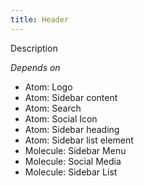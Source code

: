 ```yaml
---
title: Header
---
```

Description

*Depends on*

* Atom: Logo
* Atom: Sidebar content
* Atom: Search
* Atom: Social Icon
* Atom: Sidebar heading
* Atom: Sidebar list element
* Molecule: Sidebar Menu
* Molecule: Social Media
* Molecule: Sidebar List
